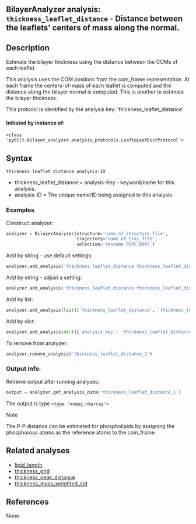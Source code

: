 ## BilayerAnalyzer analysis: ```thickness_leaflet_distance``` - Distance between the leaflets' centers of mass along the normal.
 
## Description
 
Estimate the bilayer thickness using the distance between the COMs of each leaflet.

This analysis uses the COM postions from the com_frame representation. At each
frame the centers-of-mass of each leaflet is computed and the distance along
the bilayer normal is computed. This is another to estimate the bilayer thickness.

This protocol is identified by the analysis key: 'thickness_leaflet_distance'


#### Initiated by instance of:
 
    <class 'pybilt.bilayer_analyzer.analysis_protocols.LeaftoLeafDistProtocol'>

## Syntax

```
thickness_leaflet_distance analysis-ID
```
* thickness_leaflet_distance = analysis-Key - keyword/name for this analysis.
* analysis-ID = The unique name/ID being assigned to this analysis.

### Examples
Construct analyzer:
```python
analyzer = BilayerAnalyzer(structure='name_of_structure_file',
                           trajectory='name_of_traj_file',
                           selection='resname POPC DOPC')
```
 
Add by string - use default settings:
```python
analyzer.add_analysis('thickness_leaflet_distance thickness_leaflet_distance_1') 
```
 
Add by string - adjust a setting: 
```python
analyzer.add_analysis('thickness_leaflet_distance thickness_leaflet_distance_1 none None')
```
 
Add by list:
```python
analyzer.add_analysis(list(['thickness_leaflet_distance', 'thickness_leaflet_distance_1', dict({'none':None})]))
```
 
Add by dict: 
```python
analyzer.add_analysis(dict({'analysis_key': 'thickness_leaflet_distance', 'analysis_id': 'thickness_leaflet_distance_1','analysis_settings':dict({'none':None})}))
```
 
To remove from analyzer: 
```python
analyzer.remove_analysis('thickness_leaflet_distance_1')
```
 
### Output Info:
Retrieve output after running analyses:
```python
output = analyzer.get_analysis_data('thickness_leaflet_distance_1')
```
 
The output is type ```<type 'numpy.ndarray'>```
 
<div class="admonition note"> 
<p class="admonition-title">Note</p> 
<p> The P-P distance can be estimated for phospholipids by assigning the phosphorous atoms as the reference atoms to the com_frame.  </p> 
</div> 
 
## Related analyses
* [lipid_length](lipid_length.html)
* [thickness_grid](thickness_grid.html)
* [thickness_peak_distance](thickness_peak_distance.html)
* [thickness_mass_weighted_std](thickness_mass_weighted_std.html)

## References
None